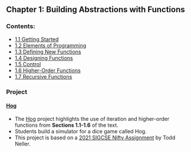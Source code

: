 ## Chapter 1: Building Abstractions with Functions

### Contents:
- [1.1 Getting Started](./1.1_getting_started.ipynb)
- [1.2 Elements of Programming](./1.2_elements_of_programming.ipynb)
- [1.3 Defining New Functions](./1.3_defining_new_functions.ipynb)
- [1.4 Designing Functions](./1.4_designing_functions.ipynb)
- [1.5 Control](./1.5_control.ipynb)
- [1.6 Higher-Order Functions](./1.6_higher-order_functions.ipynb)
- [1.7 Recursive Functions](./1.7_recursive_functions.ipynb)

### Project

#### [Hog](https://inst.eecs.berkeley.edu//~cs61a/fa13/proj/hog/hog.html)
- The [Hog](https://inst.eecs.berkeley.edu//~cs61a/fa13/proj/hog/hog.html) project highlights the use of iteration and higher-order functions from __Sections 1.1-1.6__ of the text.
- Students build a simulator for a dice game called Hog.
- This project is based on a [2021 SIGCSE Nifty Assignment](http://nifty.stanford.edu/2010/neller-pig/) by Todd Neller.